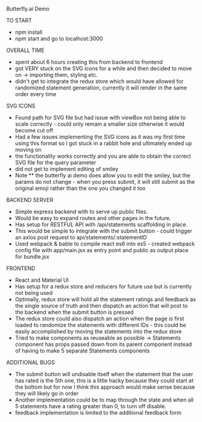 Butterfly.ai Demo

TO START
- npm install
- npm start and go to localhost:3000

OVERALL TIME
- spent about 6 hours creating this from backend to frontend
- got VERY stuck on the SVG icons for a while and then decided to move on -> importing them, styling etc.
- didn't get to integrate the redux store which would have allowed for randomized statement generation, currently it will render in the same order every time

SVG ICONS
- Found path for SVG file but had issue with viewBox not being able to scale correctly - could only remain a smaller size otherwise it would become cut off
- Had a few issues implementing the SVG icons as it was my first time using this format so I got stuck in a rabbit hole and ultimately ended up moving on
- the functionality works correctly and you are able to obtain the correct SVG file for the query parameter
- did not get to implement editing of smiley
- Note ** the butterfly ai demo does allow you to edit the smiley, but the params do not change - when you press submit, it will still submit as the original emoji rather than the one you changed it too

BACKEND SERVER
- Simple express backend with to serve up public files.
- Would be easy to expand routes and other pages in the future.
- Has setup for RESTFUL API with /api/statements scaffolding in place.
- This would be simple to integrate with the submit button - could trigger an axios post request to api/statements/:statementID
- Used webpack & bable to compile react es6 into es5 - created webpack config file with app/main.jsx as entry point and public as output place for bundle.jsx

FRONTEND
- React and Material UI
- Has setup for a redux store and reducers for future use but is currently not being used
- Optimally, redux store will hold all the statement ratings and feedback as the single source of truth and then dispatch an action that will post to the backend when the submit button is pressed
- The redux store could also dispatch an action when the page is first loaded to randomize the statements with different IDs - this could be easily accomplished by moving the statements into the redux store
- Tried to make components as reuseable as possible -> Statements component has props passed down from its parent component instead of having to make 5 separate Statements components

ADDITIONAL BUGS
- The submit button will undisable itself when the statement that the user has rated is the 5th one, this is a little hacky because they could start at the bottom but for now I think this approach would make sense because they will likely go in order
- Another implementation could be to map through the state and when all 5 statements have a rating greater than 0, to turn off disable.
- feedback implementation is limited to the additional feedback form
